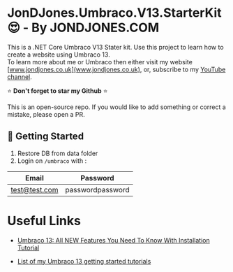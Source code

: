 ﻿# JonDJones.Umbraco.V13.StarterKit  :heart_eyes: - By JONDJONES.COM

This is a .NET Core Umbraco V13 Stater kit.  Use this project to learn how to create a website using Umbraco 13.  
To learn more about me or Umbraco then either visit my website [www.jondjones.co.uk](www.jondjones.co.uk), or, 
subscribe to my [YouTube channel](https://www.youtube.com/jondjones).

:star: **Don't forget to star my Github** :star:

This is an open-source repo.  If you would like to add something or correct a mistake, please open a PR.

## :rocket: Getting Started

1. Restore DB from data folder
2. Login on `/umbraco` with :

| Email            | Password          |
|------------------|-------------------|
| test@test.com    | passwordpassword  |


# Useful Links

- [Umbraco 13: All NEW Features You Need To Know With Installation Tutorial](https://www.jondjones.com/learn-umbraco-cms/umbraco-13-tutorials/how-tos/umbraco-13-all-new-features-you-need-to-know-with-installation-tutorial/)

- [List of my Umbraco 13 getting started tutorials](https://www.jondjones.com/learn-umbraco-cms/umbraco-13-tutorials/how-tos/)

